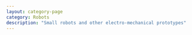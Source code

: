 ```yaml
---
layout: category-page
category: Robots
description: "Small robots and other electro-mechanical prototypes"
---
```


